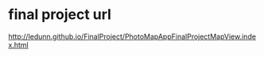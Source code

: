 # final project url

http://ledunn.github.io/FinalProject/PhotoMapAppFinalProjectMapView.index.html
